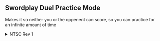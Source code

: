 ## Swordplay Duel Practice Mode

Makes it so neither you or the oppenent can score, so you can practice for an infinite amount of time
<details>
<summary>NTSC Rev 1</summary>

```powerpc
052BAA38 00000000
```
</details>
